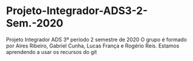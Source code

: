 # Projeto-Integrador-ADS3-2-Sem.-2020
Projeto Integrador ADS 3º período 2 semestre de 2020
O grupo é formado por Aires Ribeiro, Gabriel Cunha, Lucas França e Rogério Reis.
Estamos aprendendo a usar os recursos do git
